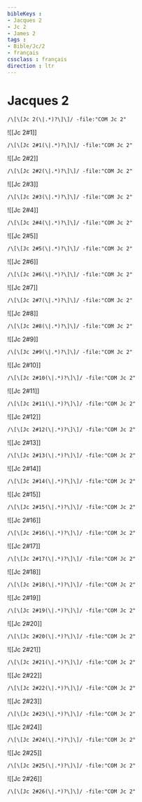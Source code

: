 ```yaml
---
bibleKeys : 
- Jacques 2
- Jc 2
- James 2
tags : 
- Bible/Jc/2
- français
cssclass : français
direction : ltr
---
```


# Jacques 2

```query
/\[\[Jc 2(\|.*)?\]\]/ -file:"COM Jc 2"
```



![[Jc 2#1]]

```query
/\[\[Jc 2#1(\|.*)?\]\]/ -file:"COM Jc 2"
```

![[Jc 2#2]]

```query
/\[\[Jc 2#2(\|.*)?\]\]/ -file:"COM Jc 2"
```

![[Jc 2#3]]

```query
/\[\[Jc 2#3(\|.*)?\]\]/ -file:"COM Jc 2"
```

![[Jc 2#4]]

```query
/\[\[Jc 2#4(\|.*)?\]\]/ -file:"COM Jc 2"
```

![[Jc 2#5]]

```query
/\[\[Jc 2#5(\|.*)?\]\]/ -file:"COM Jc 2"
```

![[Jc 2#6]]

```query
/\[\[Jc 2#6(\|.*)?\]\]/ -file:"COM Jc 2"
```

![[Jc 2#7]]

```query
/\[\[Jc 2#7(\|.*)?\]\]/ -file:"COM Jc 2"
```

![[Jc 2#8]]

```query
/\[\[Jc 2#8(\|.*)?\]\]/ -file:"COM Jc 2"
```

![[Jc 2#9]]

```query
/\[\[Jc 2#9(\|.*)?\]\]/ -file:"COM Jc 2"
```

![[Jc 2#10]]

```query
/\[\[Jc 2#10(\|.*)?\]\]/ -file:"COM Jc 2"
```

![[Jc 2#11]]

```query
/\[\[Jc 2#11(\|.*)?\]\]/ -file:"COM Jc 2"
```

![[Jc 2#12]]

```query
/\[\[Jc 2#12(\|.*)?\]\]/ -file:"COM Jc 2"
```

![[Jc 2#13]]

```query
/\[\[Jc 2#13(\|.*)?\]\]/ -file:"COM Jc 2"
```

![[Jc 2#14]]

```query
/\[\[Jc 2#14(\|.*)?\]\]/ -file:"COM Jc 2"
```

![[Jc 2#15]]

```query
/\[\[Jc 2#15(\|.*)?\]\]/ -file:"COM Jc 2"
```

![[Jc 2#16]]

```query
/\[\[Jc 2#16(\|.*)?\]\]/ -file:"COM Jc 2"
```

![[Jc 2#17]]

```query
/\[\[Jc 2#17(\|.*)?\]\]/ -file:"COM Jc 2"
```

![[Jc 2#18]]

```query
/\[\[Jc 2#18(\|.*)?\]\]/ -file:"COM Jc 2"
```

![[Jc 2#19]]

```query
/\[\[Jc 2#19(\|.*)?\]\]/ -file:"COM Jc 2"
```

![[Jc 2#20]]

```query
/\[\[Jc 2#20(\|.*)?\]\]/ -file:"COM Jc 2"
```

![[Jc 2#21]]

```query
/\[\[Jc 2#21(\|.*)?\]\]/ -file:"COM Jc 2"
```

![[Jc 2#22]]

```query
/\[\[Jc 2#22(\|.*)?\]\]/ -file:"COM Jc 2"
```

![[Jc 2#23]]

```query
/\[\[Jc 2#23(\|.*)?\]\]/ -file:"COM Jc 2"
```

![[Jc 2#24]]

```query
/\[\[Jc 2#24(\|.*)?\]\]/ -file:"COM Jc 2"
```

![[Jc 2#25]]

```query
/\[\[Jc 2#25(\|.*)?\]\]/ -file:"COM Jc 2"
```

![[Jc 2#26]]

```query
/\[\[Jc 2#26(\|.*)?\]\]/ -file:"COM Jc 2"
```

